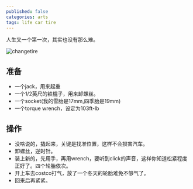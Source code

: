 ```yaml
---
published: false
categories: arts
tags: life car tire
---
```

人生又一个第一次，其实也没有那么难。

![changetire]({{site.baseurl}}/images/596598596.jpg)


## 准备
* 一个jack，用来起重
* 一个1/2英尺的铁棍子，用来卸螺丝。
* 一个socket(我的雪胎是17mm,四季胎是19mm)
* 一个torque wrench，设定为103ft-lb

## 操作

* 没啥说的，撬起来，关键是找准位置，这样不会损害汽车。
* 卸螺丝，逆时针。 
* 装上新的，先用手，再用wrench，要听到click的声音，这样你知道松紧程度正好了。四个轮胎依次。
* 开上车去costco打气，放了一个冬天的轮胎难免不够气了。
* 回来后再紧紧。


